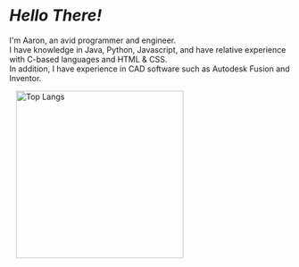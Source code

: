<h1 align="left"><i>Hello There!</i></h1>
<p>
  I'm Aaron, an avid programmer and engineer.
  <br> I have knowledge in Java, Python, Javascript, and have relative experience with C-based languages and HTML & CSS.
  <br>In addition, I have experience in CAD software such as Autodesk Fusion and Inventor.
</p>
<img align="bottom" hspace="12" width="300" src="https://github-readme-stats.vercel.app/api/top-langs/?username=arn5891&langs_count=10&cache=3" alt="Top Langs">

